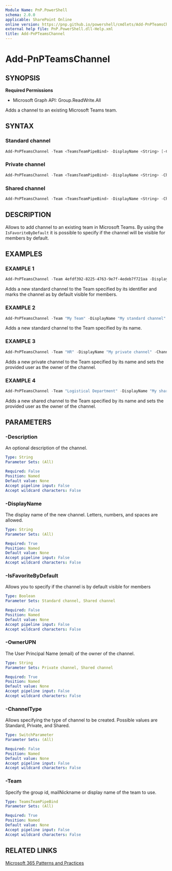 ```yaml
---
Module Name: PnP.PowerShell
schema: 2.0.0
applicable: SharePoint Online
online version: https://pnp.github.io/powershell/cmdlets/Add-PnPTeamsChannel.html
external help file: PnP.PowerShell.dll-Help.xml
title: Add-PnPTeamsChannel
---
```

  
# Add-PnPTeamsChannel

## SYNOPSIS

**Required Permissions**

  * Microsoft Graph API: Group.ReadWrite.All

Adds a channel to an existing Microsoft Teams team.

## SYNTAX

### Standard channel
```powershell
Add-PnPTeamsChannel -Team <TeamsTeamPipeBind> -DisplayName <String> [-ChannelType Standard] [-Description <String>] [-IsFavoriteByDefault <Boolean>]
```

### Private channel
```powershell
Add-PnPTeamsChannel -Team <TeamsTeamPipeBind> -DisplayName <String> -ChannelType Private -OwnerUPN <String> [-Description <String>]
```

### Shared channel
```powershell
Add-PnPTeamsChannel -Team <TeamsTeamPipeBind> -DisplayName <String> -ChannelType Shared -OwnerUPN <String> [-Description <String>] [-IsFavoriteByDefault <Boolean>]
```

## DESCRIPTION

Allows to add channel to an existing team in Microsoft Teams. By using the `IsFavoriteByDefault` it is possible to specify if the channel will be visible for members by default.

## EXAMPLES

### EXAMPLE 1
```powershell
Add-PnPTeamsChannel -Team 4efdf392-8225-4763-9e7f-4edeb7f721aa -DisplayName "My Channel" -IsFavoriteByDefault $true
```

Adds a new standard channel to the Team specified by its identifier and marks the channel as by default visible for members.

### EXAMPLE 2
```powershell
Add-PnPTeamsChannel -Team "My Team" -DisplayName "My standard channel"
```

Adds a new standard channel to the Team specified by its name.

### EXAMPLE 3
```powershell
Add-PnPTeamsChannel -Team "HR" -DisplayName "My private channel" -ChannelType Private -OwnerUPN user1@domain.com
```

Adds a new private channel to the Team specified by its name and sets the provided user as the owner of the channel.

### EXAMPLE 4
```powershell
Add-PnPTeamsChannel -Team "Logistical Department" -DisplayName "My shared channel" -ChannelType Shared -OwnerUPN user1@domain.com
```

Adds a new shared channel to the Team specified by its name and sets the provided user as the owner of the channel.

## PARAMETERS

### -Description
An optional description of the channel.

```yaml
Type: String
Parameter Sets: (All)

Required: False
Position: Named
Default value: None
Accept pipeline input: False
Accept wildcard characters: False
```

### -DisplayName
The display name of the new channel. Letters, numbers, and spaces are allowed.

```yaml
Type: String
Parameter Sets: (All)

Required: True
Position: Named
Default value: None
Accept pipeline input: False
Accept wildcard characters: False
```

### -IsFavoriteByDefault
Allows you to specify if the channel is by default visible for members

```yaml
Type: Boolean
Parameter Sets: Standard channel, Shared channel

Required: False
Position: Named
Default value: None
Accept pipeline input: False
Accept wildcard characters: False
```

### -OwnerUPN
The User Principal Name (email) of the owner of the channel.

```yaml
Type: String
Parameter Sets: Private channel, Shared channel

Required: True
Position: Named
Default value: None
Accept pipeline input: False
Accept wildcard characters: False
```

### -ChannelType
Allows specifying the type of channel to be created. Possible values are Standard, Private, and Shared.

```yaml
Type: SwitchParameter
Parameter Sets: (All)

Required: False
Position: Named
Default value: None
Accept pipeline input: False
Accept wildcard characters: False
```

### -Team
Specify the group id, mailNickname or display name of the team to use.

```yaml
Type: TeamsTeamPipeBind
Parameter Sets: (All)

Required: True
Position: Named
Default value: None
Accept pipeline input: False
Accept wildcard characters: False
```

## RELATED LINKS

[Microsoft 365 Patterns and Practices](https://aka.ms/m365pnp)